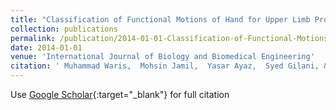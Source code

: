 ```yaml
---
title: "Classification of Functional Motions of Hand for Upper Limb Prosthesis with Surface Electromyography"
collection: publications
permalink: /publication/2014-01-01-Classification-of-Functional-Motions-of-Hand-for-Upper-Limb-Prosthesis-with-Surface-Electromyography
date: 2014-01-01
venue: 'International Journal of Biology and Biomedical Engineering'
citation: ' Muhammad Waris,  Mohsin Jamil,  Yasar Ayaz,  Syed Gilani, &quot;Classification of Functional Motions of Hand for Upper Limb Prosthesis with Surface Electromyography.&quot; International Journal of Biology and Biomedical Engineering, 2014.'
---
```

Use [Google Scholar](https://scholar.google.com/scholar?q=Classification+of+Functional+Motions+of+Hand+for+Upper+Limb+Prosthesis+with+Surface+Electromyography){:target="_blank"} for full citation